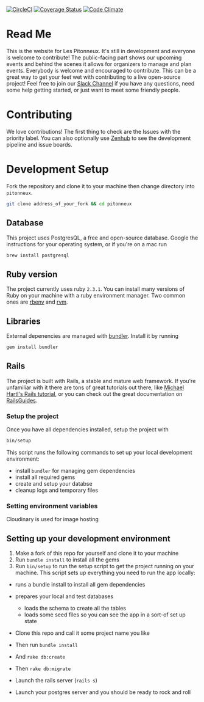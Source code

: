 [![CircleCI](https://circleci.com/gh/pitonneux/website/tree/master.svg?style=shield)](https://circleci.com/gh/pitonneux/website/tree/master)
[![Coverage Status](https://coveralls.io/repos/github/pitonneux/website/badge.svg?branch=master)](https://coveralls.io/github/pitonneux/website?branch=master)
[![Code Climate](https://codeclimate.com/github/pitonneux/website/badges/gpa.svg)](https://codeclimate.com/github/pitonneux/website)

# Read Me

This is the website for Les Pitonneux. It's still in development and everyone is welcome to contribute! The public-facing part shows our upcoming events and behind the scenes it allows for organizers to manage and plan events. Everybody is welcome and encouraged to contribute. This can be a great way to get your feet wet with contributing to a live open-source project! Feel free to join our [Slack Channel]() if you have any questions, need some help getting started, or just want to meet some friendly people.

# Contributing

We love contributions! The first thing to check are the Issues with the priority label. You can also optionally use [Zenhub](https://www.zenhub.com/) to see the development pipeline and issue boards.

# Development Setup

Fork the repository and clone it to your machine then change directory into `pitonneux`.
```bash
git clone address_of_your_fork && cd pitonneux
```

## Database

This project uses PostgresQL, a free and open-source database. Google the instructions for your operating system, or if you're on a mac run
```bash
brew install postgresql
```

## Ruby version

The project currently uses ruby `2.3.1`. You can install many versions of Ruby on your machine with a ruby environment manager. Two common ones are [rbenv](https://github.com/rbenv/rbenv) and [rvm](https://rvm.io/).

## Libraries

External depenencies are managed with [bundler](http://bundler.io/). Install it by running
```ruby
gem install bundler
```

## Rails

The project is built with Rails, a stable and mature web framework. If you're unfamiliar with it there are tons of great tutorials out there, like [Michael Hartl's Rails tutorial](https://www.railstutorial.org/book), or you can check out the great documentation on [RailsGuides](http://guides.rubyonrails.org/).

### Setup the project

Once you have all dependencies installed, setup the project with
```bash
bin/setup
```

This script runs the following commands to set up your local development environment:
- install `bundler` for managing gem dependencies
- install all required gems
- create and setup your databse
- cleanup logs and temporary files

### Setting environment variables

Cloudinary is used for image hosting

## Setting up your development environment
1. Make a fork of this repo for yourself and clone it to your machine
2. Run `bundle install` to install all the gems
3. Run `bin/setup` to run the setup script to get the project running on your machine. This script sets up everything you need to run the app locally:
  - runs a bundle install to install all gem dependencies
  - prepares your local and test databases
    - loads the schema to create all the tables
    - loads some seed files so you can see the app in a sort-of set up state



- Clone this repo and call it some project name you like
- Then run `bundle install`
- And `rake db:create`
- Then `rake db:migrate`
- Launch the rails server (`rails s`)
- Launch your postgres server and you should be ready to rock and roll
